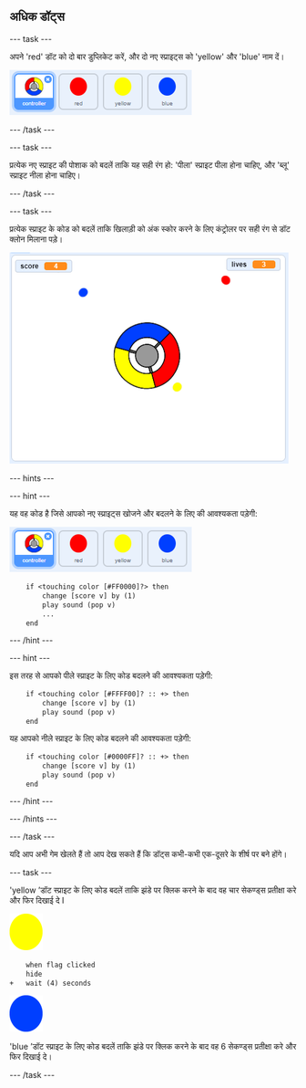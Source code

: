 ## अधिक डॉट्स

--- task ---

अपने 'red' डॉट को दो बार डुप्लिकेट करें, और दो नए स्प्राइट्स को 'yellow' और 'blue' नाम दें।

![स्क्रीनशॉट](images/dots-more-dots.png)

--- /task ---

--- task ---

प्रत्येक नए स्प्राइट की पोशाक को बदलें ताकि यह सही रंग हो: 'पीला' स्प्राइट पीला होना चाहिए, और 'ब्लू' स्प्राइट नीला होना चाहिए।

--- /task ---

--- task ---

प्रत्येक स्प्राइट के कोड को बदलें ताकि खिलाड़ी को अंक स्कोर करने के लिए कंट्रोलर पर सही रंग से डॉट क्लोन मिलाना पड़े।

![स्क्रीनशॉट](images/dots-all-test.png)

--- hints ---


--- hint ---

यह वह कोड है जिसे आपको नए स्प्राइट्स खोजने और बदलने के लिए की आवश्यकता पड़ेगी:

![स्क्रीनशॉट](images/dots-more-dots.png)

```blocks3
    if <touching color [#FF0000]?> then
        change [score v] by (1)
        play sound (pop v)
        ...
    end
```

--- /hint ---

--- hint ---

इस तरह से आपको पीले स्प्राइट के लिए कोड बदलने की आवश्यकता पड़ेगी:

```blocks3
    if <touching color [#FFFF00]? :: +> then
        change [score v] by (1)
        play sound (pop v)
    end
```

यह आपको नीले स्प्राइट के लिए कोड बदलने की आवश्यकता पड़ेगी:

```blocks3
    if <touching color [#0000FF]? :: +> then
        change [score v] by (1)
        play sound (pop v)
    end
```

--- /hint ---

--- /hints ---

--- /task ---

यदि आप अभी गेम खेलते हैं तो आप देख सकते हैं कि डॉट्स कभी-कभी एक-दूसरे के शीर्ष पर बने होंगे।

--- task ---

'yellow ’डॉट स्प्राइट के लिए कोड बदलें ताकि झंडे पर क्लिक करने के बाद वह चार सेकण्ड्स प्रतीक्षा करे और फिर दिखाई दे I

![येलो डॉट](images/yellow-sprite.png)

```blocks3
    when flag clicked
    hide
+   wait (4) seconds
```

![ब्लू डॉट](images/blue-sprite.png)

'blue ’डॉट स्प्राइट के लिए कोड बदलें ताकि झंडे पर क्लिक करने के बाद वह 6 सेकण्ड्स प्रतीक्षा करे और फिर दिखाई दे।

--- /task ---
